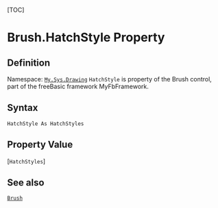[TOC]
# Brush.HatchStyle Property

## Definition
Namespace: [`My.Sys.Drawing`](My.Sys.Drawing.md)
`HatchStyle` is property of the Brush control, part of the freeBasic framework MyFbFramework.
## Syntax
```freeBasic
HatchStyle As HatchStyles
```
## Property Value
[`HatchStyles`]
## See also
[`Brush`](Brush.md)
